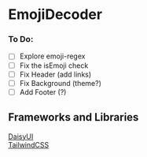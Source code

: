 # EmojiDecoder

### To Do:
- [ ] Explore emoji-regex
- [ ] Fix the isEmoji check
- [ ] Fix Header (add links)
- [ ] Fix Background (theme?)
- [ ] Add Footer (?)

## Frameworks and Libraries
[DaisyUI](https://daisyui.com/)  
[TailwindCSS](https://tailwindcss.com/)
